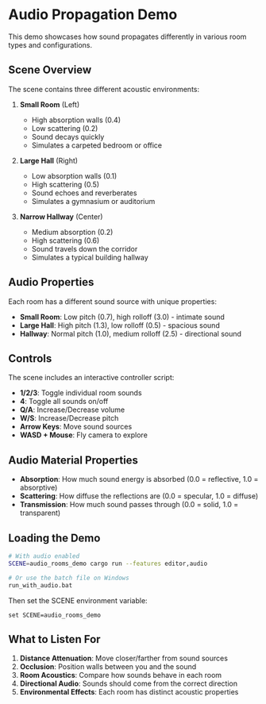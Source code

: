 # Audio Propagation Demo

This demo showcases how sound propagates differently in various room types and configurations.

## Scene Overview

The scene contains three different acoustic environments:

1. **Small Room** (Left)
   - High absorption walls (0.4)
   - Low scattering (0.2)
   - Sound decays quickly
   - Simulates a carpeted bedroom or office

2. **Large Hall** (Right)
   - Low absorption walls (0.1)
   - High scattering (0.5)
   - Sound echoes and reverberates
   - Simulates a gymnasium or auditorium

3. **Narrow Hallway** (Center)
   - Medium absorption (0.2)
   - High scattering (0.6)
   - Sound travels down the corridor
   - Simulates a typical building hallway

## Audio Properties

Each room has a different sound source with unique properties:

- **Small Room**: Low pitch (0.7), high rolloff (3.0) - intimate sound
- **Large Hall**: High pitch (1.3), low rolloff (0.5) - spacious sound
- **Hallway**: Normal pitch (1.0), medium rolloff (2.5) - directional sound

## Controls

The scene includes an interactive controller script:

- **1/2/3**: Toggle individual room sounds
- **4**: Toggle all sounds on/off
- **Q/A**: Increase/Decrease volume
- **W/S**: Increase/Decrease pitch
- **Arrow Keys**: Move sound sources
- **WASD + Mouse**: Fly camera to explore

## Audio Material Properties

- **Absorption**: How much sound energy is absorbed (0.0 = reflective, 1.0 = absorptive)
- **Scattering**: How diffuse the reflections are (0.0 = specular, 1.0 = diffuse)
- **Transmission**: How much sound passes through (0.0 = solid, 1.0 = transparent)

## Loading the Demo

```bash
# With audio enabled
SCENE=audio_rooms_demo cargo run --features editor,audio

# Or use the batch file on Windows
run_with_audio.bat
```

Then set the SCENE environment variable:
```
set SCENE=audio_rooms_demo
```

## What to Listen For

1. **Distance Attenuation**: Move closer/farther from sound sources
2. **Occlusion**: Position walls between you and the sound
3. **Room Acoustics**: Compare how sounds behave in each room
4. **Directional Audio**: Sounds should come from the correct direction
5. **Environmental Effects**: Each room has distinct acoustic properties